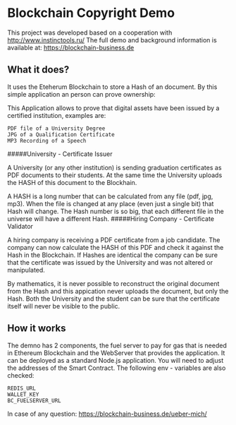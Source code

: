# Blockchain Copyright Demo

This project was developed based on a cooperation with http://www.instinctools.ru/
The full demo and background information is available at: https://blockchain-business.de

## What it does?
It uses the Eteherum Blockchain to store a Hash of an document. By this simple application an person can prove ownership: 

This Application allows to prove that digital assets have been issued by a certified institution, examples are:

    PDF file of a University Degree
    JPG of a Qualification Certificate
    MP3 Recording of a Speech

#####University - Certificate Issuer

A University (or any other institution) is sending graduation certificates as PDF documents to their students. At the same time the University uploads the HASH of this document to the Blockhain.

A HASH is a long number that can be calculated from any file (pdf, jpg, mp3). When the file is changed at any place (even just a single bit) that Hash will change. The Hash number is so big, that each different file in the universe will have a different Hash.
#####Hiring Company - Certificate Validator

A hiring company is receiving a PDF certificate from a job candidate. The company can now calculate the HASH of this PDF and check it against the Hash in the Blockchain. If Hashes are identical the company can be sure that the certificate was issued by the University and was not altered or manipulated.

By mathematics, it is never possible to reconstruct the original document from the Hash and this appication never uploads the document, but only the Hash. Both the University and the student can be sure that the certificate itself will never be visible to the public.

## How it works
The demno has 2 components, the fuel server to pay for gas that is needed in Ethereum Blockchain and the WebServer that
provides the application. It can be deployed as a standard Node.js application. You will need to adjust the addresses of the Smart Contract.
The following env - variables are also checked:

    REDIS_URL
    WALLET_KEY
    BC_FUELSERVER_URL

In case of any question: https://blockchain-business.de/ueber-mich/

